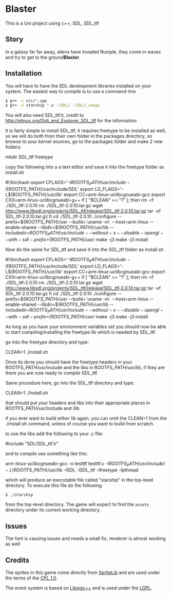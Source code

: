 # Blaster #

This is a Uni project using c++, SDL, SDL_ttf

## Story ##
In a galaxy far far away, aliens have invaded Rumple, they come in waves and try to get to the ground**Blaster**.

## Installation ##
You will have to have the SDL development libraries installed on
your system.  The easiest way to compile is to use a command-line

```bash
$ g++ -c src/*.cpp
$ g++ -o starship *.o -lSDL2 -lSDL2_image
```

You will also need SDL_ttf.h, credit to http://elinux.org/Didj_and_Explorer_SDL_ttf for the information

It is fairly simple to install SDL_ttf, it requires freetype to be installed as well, so we will do both from their own folder in the packages directory, so browse to your kernel sources, go to the packages folder and make 2 new folders:

mkdir SDL_ttf freetype


copy the following into a a text editor and save it into the freetype folder as install.sh

#!/bin/bash
export CFLAGS='-I${ROOTFS_PATH}/usr/include -I${ROOTFS_PATH}/usr/include/SDL'
export LD_FLAGS='-L${ROOTFS_PATH}/usr/lib'
export CC=arm-linux-uclibcgnueabi-gcc
export CXX=arm-linux-uclibcgnueabi-g++ 
if [ "$CLEAN" == "1" ]; then
rm -rf ./SDL_ttf-2.0.10
rm ./SDL_ttf-2.0.10.tar.gz
wget http://www.libsdl.org/projects/SDL_ttf/release/SDL_ttf-2.0.10.tar.gz
tar -xf SDL_ttf-2.0.10.tar.gz
fi
cd ./SDL_ttf-2.0.10
./configure --prefix=${ROOTFS_PATH}/usr --build=`uname -m` --host=arm-linux --enable-shared --libdir=${ROOTFS_PATH}/usr/lib --includedir=${ROOTFS_PATH}/usr/include --without-x --disable-opengl --with-sdl-prefix=${ROOTFS_PATH}/usr/
make -j3
make -j3 install


Now do the same for SDL_ttf and save it into the SDL_ttf folder as install.sh

#!/bin/bash
export CFLAGS='-I${ROOTFS_PATH}/usr/include -I${ROOTFS_PATH}/usr/include/SDL'
export LD_FLAGS='-L${ROOTFS_PATH}/usr/lib'
export CC=arm-linux-uclibcgnueabi-gcc
export CXX=arm-linux-uclibcgnueabi-g++ 
if [ "$CLEAN" == "1" ]; then
rm -rf ./SDL_ttf-2.0.10
rm ./SDL_ttf-2.0.10.tar.gz
wget http://www.libsdl.org/projects/SDL_ttf/release/SDL_ttf-2.0.10.tar.gz
tar -xf SDL_ttf-2.0.10.tar.gz
fi
cd ./SDL_ttf-2.0.10
./configure --prefix=${ROOTFS_PATH}/usr --build=`uname -m` --host=arm-linux --enable-shared --libdir=${ROOTFS_PATH}/usr/lib --includedir=${ROOTFS_PATH}/usr/include --without-x --disable-opengl --with-sdl-prefix=${ROOTFS_PATH}/usr/
make -j3
make -j3 install

As long as you have your environment variables set you should now be able to start compiling/installing the freetype lib which is needed by SDL_ttf.

go into the freetype directory and type:

CLEAN=1 ./install.sh

Once its done you should have the freetype headers in your ROOTFS_PATH/usr/include and the libs in ROOTFS_PATH/usr/lib, if they are there you are now ready to compile SDL_ttf.


Same procedure here, go into the SDL_ttf directory and type:

CLEAN=1 ./install.sh


that should put your headers and libs into their appropriate places in ROOTFS_PATH/usr/include and /lib

if you ever want to build either lib again, you can omit the CLEAN=1 from the ./install.sh command, unless of course you want to build from scratch.

to use the libs add the following to your .c file:

#include "SDL/SDL_ttf.h"

and to compile use something like this:

arm-linux-uclibcgnueabi-gcc -o testttf testttf.c -I${ROOTFS_PATH}/usr/include/ -L${ROOTFS_PATH}/usr/lib -lSDL -lSDL_ttf -lfreetype -lpthread



which will produce an executable file called "starship" in the
top-level directory.  To execute this file do the following

`$ ./starship`
 
from the top-level directory.  The game will expect to find the
`assets` directory under its current working directory.

## Issues ##
The font is causing issues and needs a small fix, renderer is almost working as well

## Credits ##
The sprites in this game come directly from 
[SpriteLib](http://www.widgetworx.com/widgetworx/portfolio/spritelib.html) and are used
under the terms of the [CPL 1.0](http://opensource.org/licenses/cpl1.0.php).


The event system is based on [Libsigc++](http://libsigc.sourceforge.net/)
and is used under the [LGPL](http://www.gnu.org/copyleft/lgpl.html).
